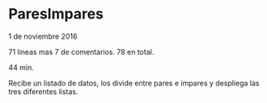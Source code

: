 # ParesImpares
1 de noviembre 2016

71 lineas mas 7 de comentarios. 78 en total.

44 min.

Recibe un listado de datos, los divide entre pares e impares y despliega las tres diferentes listas.
